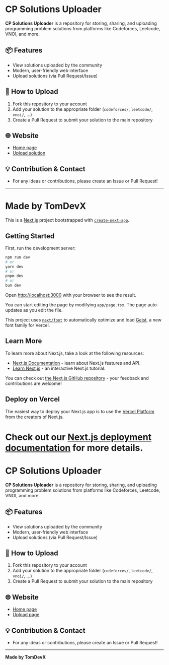 # CP Solutions Uploader

**CP Solutions Uploader** is a repository for storing, sharing, and uploading programming problem solutions from platforms like Codeforces, Leetcode, VNOI, and more.

## 📦 Features
- View solutions uploaded by the community
- Modern, user-friendly web interface
- Upload solutions (via Pull Request/Issue)

## 🚀 How to Upload
1. Fork this repository to your account
2. Add your solution to the appropriate folder (`codeforces/`, `leetcode/`, `vnoi/`, ...)
3. Create a Pull Request to submit your solution to the main repository

## 🌐 Website
- [Home page](index.html)
- [Upload solution](upload.html)

## 💡 Contribution & Contact
- For any ideas or contributions, please create an Issue or Pull Request!

---

**Made by TomDevX**
========================================
This is a [Next.js](https://nextjs.org) project bootstrapped with [`create-next-app`](https://nextjs.org/docs/app/api-reference/cli/create-next-app).

## Getting Started

First, run the development server:

```bash
npm run dev
# or
yarn dev
# or
pnpm dev
# or
bun dev
```

Open [http://localhost:3000](http://localhost:3000) with your browser to see the result.

You can start editing the page by modifying `app/page.tsx`. The page auto-updates as you edit the file.

This project uses [`next/font`](https://nextjs.org/docs/app/building-your-application/optimizing/fonts) to automatically optimize and load [Geist](https://vercel.com/font), a new font family for Vercel.

## Learn More

To learn more about Next.js, take a look at the following resources:

- [Next.js Documentation](https://nextjs.org/docs) - learn about Next.js features and API.
- [Learn Next.js](https://nextjs.org/learn) - an interactive Next.js tutorial.

You can check out [the Next.js GitHub repository](https://github.com/vercel/next.js) - your feedback and contributions are welcome!

## Deploy on Vercel

The easiest way to deploy your Next.js app is to use the [Vercel Platform](https://vercel.com/new?utm_medium=default-template&filter=next.js&utm_source=create-next-app&utm_campaign=create-next-app-readme) from the creators of Next.js.

Check out our [Next.js deployment documentation](https://nextjs.org/docs/app/building-your-application/deploying) for more details.
=======
# CP Solutions Uploader

**CP Solutions Uploader** is a repository for storing, sharing, and uploading programming problem solutions from platforms like Codeforces, Leetcode, VNOI, and more.

## 📦 Features
- View solutions uploaded by the community
- Modern, user-friendly web interface
- Upload solutions (via Pull Request/Issue)

## 🚀 How to Upload
1. Fork this repository to your account
2. Add your solution to the appropriate folder (`codeforces/`, `leetcode/`, `vnoi/`, ...)
3. Create a Pull Request to submit your solution to the main repository

## 🌐 Website
- [Home page](https://tomdevx.github.io/CP-solutions-uploader/)
- [Upload page](https://tomdevx.github.io/CP-solutions-uploader/upload.html)

## 💡 Contribution & Contact
- For any ideas or contributions, please create an Issue or Pull Request!

---

**Made by TomDevX**
